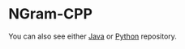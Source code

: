 # NGram-CPP
You can also see either [Java](https://github.com/olcaytaner/NGram) 
or [Python](https://github.com/olcaytaner/NGram-Py) repository.
